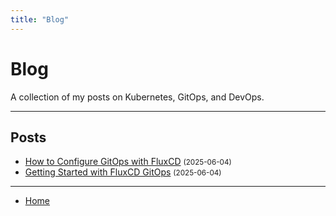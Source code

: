```yaml
---
title: "Blog"
---
```


# Blog

A collection of my posts on Kubernetes, GitOps, and DevOps.

---

## Posts

- [How to Configure GitOps with FluxCD](_posts/2025-06-04-configure-gitops-with-fluxcd.md) <small>(2025-06-04)</small>
- [Getting Started with FluxCD GitOps](_posts/2025-06-04-fluxcd-gitops-getting-started.md) <small>(2025-06-04)</small>

---

- [Home](index.md)
